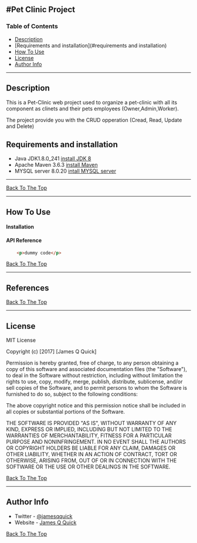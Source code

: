 #Pet Clinic Project
---

### Table of Contents

- [Description](#description)
- [Requirements and installation](#requirements and installation)
- [How To Use](#how-to-use)
- [License](#license)
- [Author Info](#author-info)

---

## Description

This is a Pet-Clinic web project used to organize a pet-clinic with all its component as clinets and their pets
employees (Owner,Admin,Worker).

The project provide you with the CRUD opperation (Cread, Read, Update and Delete)
## Requirements and installation

- Java JDK1.8.0_241 [install JDK 8](https://www.oracle.com/java/technologies/javase/javase-jdk8-downloads.html)
- Apache Maven 3.6.3 [install Maven](https://maven.apache.org/download.cgi)
- MYSQL server 8.0.20 [intall MYSQL server](https://dev.mysql.com/downloads/windows/installer/8.0.html)
---

[Back To The Top](#read-me-template)

--- 

## How To Use

#### Installation



#### API Reference

```html
    <p>dummy code</p>
```
[Back To The Top](#read-me-template)

---

## References
[Back To The Top](#read-me-template)

---

## License

MIT License

Copyright (c) [2017] [James Q Quick]

Permission is hereby granted, free of charge, to any person obtaining a copy
of this software and associated documentation files (the "Software"), to deal
in the Software without restriction, including without limitation the rights
to use, copy, modify, merge, publish, distribute, sublicense, and/or sell
copies of the Software, and to permit persons to whom the Software is
furnished to do so, subject to the following conditions:

The above copyright notice and this permission notice shall be included in all
copies or substantial portions of the Software.

THE SOFTWARE IS PROVIDED "AS IS", WITHOUT WARRANTY OF ANY KIND, EXPRESS OR
IMPLIED, INCLUDING BUT NOT LIMITED TO THE WARRANTIES OF MERCHANTABILITY,
FITNESS FOR A PARTICULAR PURPOSE AND NONINFRINGEMENT. IN NO EVENT SHALL THE
AUTHORS OR COPYRIGHT HOLDERS BE LIABLE FOR ANY CLAIM, DAMAGES OR OTHER
LIABILITY, WHETHER IN AN ACTION OF CONTRACT, TORT OR OTHERWISE, ARISING FROM,
OUT OF OR IN CONNECTION WITH THE SOFTWARE OR THE USE OR OTHER DEALINGS IN THE
SOFTWARE.

[Back To The Top](#read-me-template)

---

## Author Info

- Twitter - [@jamesqquick](https://twitter.com/jamesqquick)
- Website - [James Q Quick](https://jamesqquick.com)

[Back To The Top](#read-me-template)

